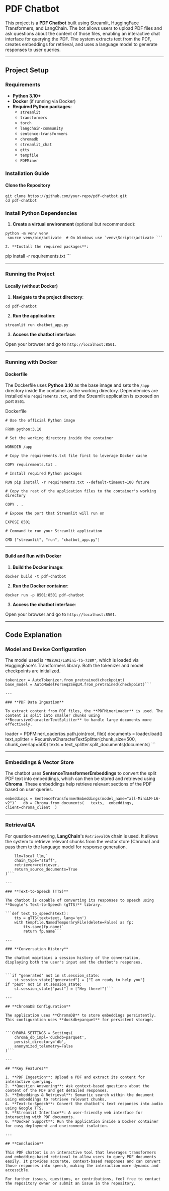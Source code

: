 # **PDF Chatbot**

This project is a **PDF Chatbot** built using Streamlit, HuggingFace Transformers, and LangChain. The bot allows users to upload PDF files and ask questions about the content of those files, enabling an interactive chat interface for querying the PDF. The system extracts text from the PDF, creates embeddings for retrieval, and uses a language model to generate responses to user queries.

---

## **Project Setup**

### **Requirements**

* **Python 3.10+**  
* **Docker** (if running via Docker)  
* **Required Python packages**:  
  * `streamlit`  
  * `transformers`  
  * `torch`  
  * `langchain-community`  
  * `sentence-transformers`  
  * `chromadb`  
  * `streamlit_chat`  
  * `gtts`  
  * `tempfile`  
  * `PDFMiner`

### **Installation Guide**

#### **Clone the Repository**

``` 
git clone https://github.com/your-repo/pdf-chatbot.git 
cd pdf-chatbot
```

### **Install Python Dependencies**

1. **Create a virtual environment** (optional but recommended):

```
python -m venv venv  
 source venv/bin/activate  # On Windows use `venv\Scripts\activate ```

2. **Install the required packages**:

``` 
pip install -r requirements.txt ```

---

### **Running the Project**

#### **Locally (without Docker)**

1. **Navigate to the project directory**:


```cd pdf-chatbot```

2. **Run the application**:

```streamlit run chatbot_app.py```

3. **Access the chatbot interface**:

Open your browser and go to `http://localhost:8501`.

---

### **Running with Docker**

#### **Dockerfile**

The Dockerfile uses **Python 3.10** as the base image and sets the `/app` directory inside the container as the working directory. Dependencies are installed via `requirements.txt`, and the Streamlit application is exposed on port `8501`.

Dockerfile  

`# Use the official Python image`  

```FROM python:3.10```

`# Set the working directory inside the container`

```WORKDIR /app```

`# Copy the requirements.txt file first to leverage Docker cache`

```COPY requirements.txt .```

`# Install required Python packages`  

```RUN pip install -r requirements.txt --default-timeout=100 future```

`# Copy the rest of the application files to the container's working directory`  

```COPY . .```

`# Expose the port that Streamlit will run on`  

```EXPOSE 8501```

`# Command to run your Streamlit application` 

```CMD ["streamlit", "run", "chatbot_app.py"]```

---

#### **Build and Run with Docker**

1. **Build the Docker image**:


```docker build -t pdf-chatbot ```

2. **Run the Docker container**:


```docker run -p 8501:8501 pdf-chatbot```

3. **Access the chatbot interface**:

Open your browser and go to `http://localhost:8501`.

---

## **Code Explanation**

### **Model and Device Configuration**

The model used is `"MBZUAI/LaMini-T5-738M"`, which is loaded via HuggingFace's Transformers library. Both the tokenizer and model checkpoints are initialized.

```checkpoint = "MBZUAI/LaMini-T5-738M"  
tokenizer = AutoTokenizer.from_pretrained(checkpoint)  
base_model = AutoModelForSeq2SeqLM.from_pretrained(checkpoint)```

---

### **PDF Data Ingestion**

To extract content from PDF files, the **PDFMinerLoader** is used. The content is split into smaller chunks using **RecursiveCharacterTextSplitter** to handle large documents more effectively.

```
loader = PDFMinerLoader(os.path.join(root, file))
documents = loader.load()
text_splitter = RecursiveCharacterTextSplitter(chunk_size=500, chunk_overlap=500) 
texts = text_splitter.split_documents(documents) ```

---

### **Embeddings & Vector Store**

The chatbot uses **SentenceTransformerEmbeddings** to convert the split PDF text into embeddings, which can then be stored and retrieved using **Chroma**. These embeddings help retrieve relevant sections of the PDF based on user queries.


```embeddings = SentenceTransformerEmbeddings(model_name="all-MiniLM-L6-v2")`  
db = Chroma.from_documents(  
    texts, 
    embeddings, 
    client=chroma_client 
)```

---

### **RetrievalQA**

For question-answering, **LangChain**'s `RetrievalQA` chain is used. It allows the system to retrieve relevant chunks from the vector store (Chroma) and pass them to the language model for response generation.

  
```qa = RetrievalQA.from_chain_type(  
    llm=local_llm,`  
    chain_type="stuff",  
    retriever=retriever, 
    return_source_documents=True 
)```

---

### **Text-to-Speech (TTS)**

The chatbot is capable of converting its responses to speech using **Google's Text-to-Speech (gTTS)** library.
 
```def text_to_speech(text):  
    tts = gTTS(text=text, lang='en')
    with tempfile.NamedTemporaryFile(delete=False) as fp:  
        tts.save(fp.name)`  
        return fp.name```

---

### **Conversation History**

The chatbot maintains a session history of the conversation, displaying both the user's input and the chatbot's responses.


```if "generated" not in st.session_state:  
    st.session_state["generated"] = ["I am ready to help you"]  
if "past" not in st.session_state:  
    st.session_state["past"] = ["Hey there!"]```

---

## **ChromaDB Configuration**

The application uses **ChromaDB** to store embeddings persistently. This configuration uses **duckdb+parquet** for persistent storage.


```CHROMA_SETTINGS = Settings( 
    chroma_db_impl='duckdb+parquet', 
    persist_directory='db',
    anonymized_telemetry=False 
)```

---

## **Key Features**

1. **PDF Ingestion**: Upload a PDF and extract its content for interactive querying.  
2. **Question Answering**: Ask context-based questions about the content of the PDF and get detailed responses.  
3. **Embeddings & Retrieval**: Semantic search within the document using embeddings to retrieve relevant chunks.  
4. **Text-to-Speech**: Convert the chatbot's text responses into audio using Google TTS.  
5. **Streamlit Interface**: A user-friendly web interface for interacting with PDF documents.  
6. **Docker Support**: Run the application inside a Docker container for easy deployment and environment isolation.

---

## **Conclusion**

This PDF chatbot is an interactive tool that leverages transformers and embedding-based retrieval to allow users to query PDF documents easily. It provides accurate, context-based responses and can convert those responses into speech, making the interaction more dynamic and accessible.

For further issues, questions, or contributions, feel free to contact the repository owner or submit an issue in the repository.


